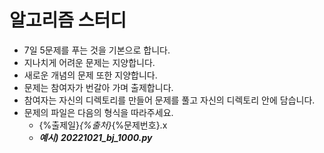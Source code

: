 # 알고리즘 스터디

- 7일 5문제를 푸는 것을 기본으로 합니다.
- 지나치게 어려운 문제는 지양합니다.
- 새로운 개념의 문제 또한 지양합니다.
- 문제는 참여자가 번갈아 가며 출제합니다.
- 참여자는 자신의 디렉토리를 만들어 문제를 풀고 자신의 디렉토리 안에 담습니다.
- 문제의 파일은 다음의 형식을 따라주세요.
  - {%출제일}_{%출처}_{%문제번호}.x
  - ***예시) 20221021_bj_1000.py***

